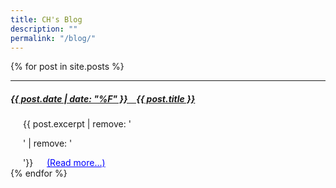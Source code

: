 ```yaml
---
title: CH's Blog
description: ""
permalink: "/blog/"
---
```

<!-- style='font-weight: bold;' -->

{% for post in site.posts %}
<hr>
<h5 id="blog_h5">
    <a href="{{ post.url }}">
        {{ post.date | date: "%F" }} &ensp; {{ post.title }}
    </a>
</h5>
<div style="margin-left: 20px;">
    {{ post.excerpt | remove: '<p>' | remove: '</p>'}} &emsp;
    <a href="{{ post.url }}" style="color:blue;">(Read more...)</a>
</div>
{% endfor %}


